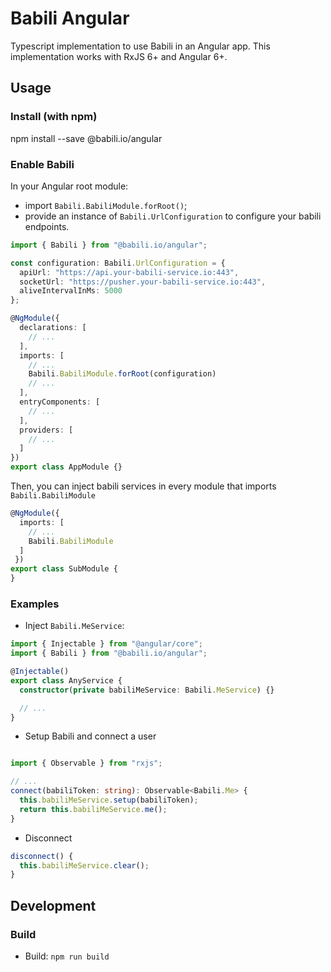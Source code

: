 # Babili Angular

Typescript implementation to use Babili in an Angular app.
This implementation works with RxJS 6+ and Angular 6+.

## Usage

### Install (with npm)

npm install --save @babili.io/angular

### Enable Babili

In your Angular root module: 
* import `Babili.BabiliModule.forRoot()`;
* provide an instance of `Babili.UrlConfiguration`  to configure your babili endpoints.

```typescript
import { Babili } from "@babili.io/angular";

const configuration: Babili.UrlConfiguration = {
  apiUrl: "https://api.your-babili-service.io:443",
  socketUrl: "https://pusher.your-babili-service.io:443",
  aliveIntervalInMs: 5000
};

@NgModule({
  declarations: [ 
    // ...
  ],
  imports: [
    // ...
    Babili.BabiliModule.forRoot(configuration)
    // ...
  ],
  entryComponents: [
    // ...
  ],
  providers: [
    // ...
  ]
})
export class AppModule {}
```

Then, you can inject babili services in every module that imports `Babili.BabiliModule`

```typescript
@NgModule({
  imports: [
    // ...
    Babili.BabiliModule
  ]
 })
export class SubModule {
}
```

### Examples

* Inject `Babili.MeService`:
```typescript
import { Injectable } from "@angular/core";
import { Babili } from "@babili.io/angular";

@Injectable()
export class AnyService {
  constructor(private babiliMeService: Babili.MeService) {}

  // ...
}
```

* Setup Babili and connect a user
```typescript

import { Observable } from "rxjs";

// ...
connect(babiliToken: string): Observable<Babili.Me> {
  this.babiliMeService.setup(babiliToken);
  return this.babiliMeService.me();
}
```

* Disconnect
```typescript
disconnect() {
  this.babiliMeService.clear();
}
```

## Development

### Build

* Build: `npm run build`
